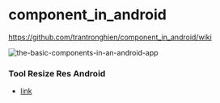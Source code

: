 # component_in_android
https://github.com/trantronghien/component_in_android/wiki

![the-basic-components-in-an-android-app](https://cloud.githubusercontent.com/assets/13708331/17593922/b86b6a9a-6011-11e6-8f2a-73ed1f829a1c.jpg)

### Tool Resize Res Android
+ [link](https://github.com/trantronghien/component_in_android/blob/master/Android%20Final%20Resizer.jar?raw=true)

